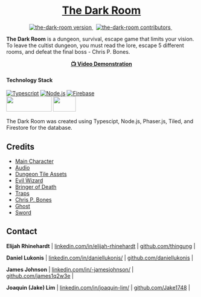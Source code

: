 <!-- HEADER --->
<h1 align="center">
  <a href="https://the-dark-room.onrender.com/" target="_blank">The Dark Room</a>
</h1>

<!-- BADGES -->
<p align="center">
<a href="">
<img src="https://img.shields.io/badge/Version-1.0-00ADD8?style=for-the-badge" alt="the-dark-room version" />
</a>&nbsp;
<a href="">
<img src="https://img.shields.io/badge/Contributors-4-success?style=for-the-badge&logo=none" alt="the-dark-room contributors" />
</a>&nbsp;
</p>

<!-- BRIEF DESCRIPTION -->
<p align="left">
<b>The Dark Room</b> is a dungeon, survival, escape game that limits your vision. To leave the cultist dungeon, you must read the lore, escape 5 different rooms, and defeat the final boss - Chris P. Bones.
</p>

<!-- VIDEO LINK -->
<div align="center">
<a href="https://www.youtube.com/watch?v=GsCUH-DBmss" target="_blank" alt="video-demonstration">
<b>📺 Video Demonstration</b>
</a>
</div>

#### Technology Stack

[![Typescript][typescript]][typescript-url]
[![Node.js][node.js]][node.js-url]
[![Firebase][firebase]][firebase-url]
<br>
<a href="https://phaser.io">
<img src="https://png.pngitem.com/pimgs/s/184-1843034_phaser-phaser-3-logo-hd-png-download.png" height="40" width="120"/></a>
<a href="https://www.mapeditor.org/">
<img src="https://www.mapeditor.org/img/tiled-logo-white.png" height="40" width="60"/></a>

The Dark Room was created using Typescipt, Node.js, Phaser.js, Tiled, and Firestore for the database.

## Credits

<ul>
  <li><a href="https://ansimuz.itch.io/legend-of-faune">Main Character</a></li>
  <li><a href="https://pixabay.com">Audio</a></li>
  <li><a href="https://opengameart.org/content/pixel-dungeon-graphics-by-watabou">Dungeon Tile Assets</a></li>
  <li><a href="https://luizmelo.itch.io/evil-wizard">Evil Wizard</a></li>
  <li><a href="https://clembod.itch.io/bringer-of-death-free">Bringer of Death</a></li>
  <li><a href="https://stealthix.itch.io/animated-traps">Traps</a></li>
  <li><a href="https://astrobob.itch.io/animated-pixel-art-skeleton">Chris P. Bones</a></li>
  <li><a href="https://mirquiso.itch.io/floating-ghost">Ghost</a></li>
  <li><a href="https://astr0cookie.itch.io/sword-with-animations">Sword</a></li>
</ul>
<!---<a href=""><img src=""></a> --->

## Contact

**Elijah Rhinehardt**
| [linkedin.com/in/elijah-rhinehardt](https://www.linkedin.com/in/elijah-rhinehardt) | [github.com/thingung](https://github.com/thingung) |

**Daniel Lukonis**
| [linkedin.com/in/daniellukonis/](https://www.linkedin.com/in/daniellukonis/) | [github.com/daniellukonis](https://github.com/daniellukonis) |

**James Johnson**
| [linkedin.com/in/-jamesjohnson/](https://www.linkedin.com/in/-jamesjohnson/) | [github.com/james1q2w3e](https://github.com/james1q2w3e) |

**Joaquin (Jake) Lim**
| [linkedin.com/in/joaquin-lim/](https://www.linkedin.com/in/joaquin-lim/) | [github.com/Jake1748](https://github.com/Jake1748) |


<!-- VARS -->

[node.js]: https://img.shields.io/badge/Node.js-43853D?style=for-the-badge&logo=node.js&logoColor=white
[node.js-url]: https://nodejs.org/en/
[typescript]: https://shields.io/badge/TypeScript-3178C6?logo=TypeScript&logoColor=white&style=for-the-badge
[typescript-url]: https://www.typescriptlang.org/
[firebase]: https://img.shields.io/badge/Firebase-039BE5?style=for-the-badge&logo=Firebase&logoColor=white
[firebase-url]: https://firebase.google.com/
[phaser.js]: <img src="https://png.pngitem.com/pimgs/s/184-1843034_phaser-phaser-3-logo-hd-png-download.png" />
[phaser.js-url]: https://phaser.io/
